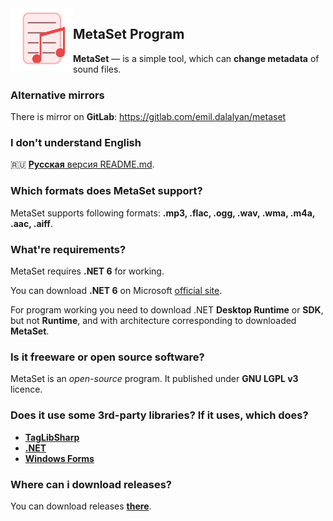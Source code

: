 <img width="100" height="100" align="left" alt="MetaSet Logo"  src="metaset_material.png">

## MetaSet Program
**MetaSet** — is a simple tool, which can **change metadata** of sound files. 

### Alternative mirrors
There is mirror on **GitLab**: https://gitlab.com/emil.dalalyan/metaset

### I don't understand English
🇷🇺 [**Русская** версия README.md](README.ru-RU.md).

### Which formats does MetaSet support?
MetaSet supports following formats: **.mp3, .flac, .ogg, .wav, .wma, .m4a, .aac, .aiff**.

### What're requirements?
MetaSet requires **.NET 6** for working. 

You can download **.NET 6** on Microsoft [official site](https://dotnet.microsoft.com/en-us/download/dotnet).
  
For program working you need to download .NET **Desktop Runtime** or **SDK**, but not **Runtime**, and with architecture corresponding to downloaded **MetaSet**.

### Is it freeware or open source software?
MetaSet is an *open-source* program. It published under **GNU LGPL v3** licence.

### Does it use some 3rd-party libraries? If it uses, which does?
  - **[TagLibSharp](http://github.com/mono/taglib-sharp)**
  - **[.NET](http://github.com/dotnet/core)**
  - **[Windows Forms](http://github.com/dotnet/winforms)**
  
### Where can i download releases?
You can download releases [**there**](https://github.com/emildalalyan/MetaSet/releases).
  
